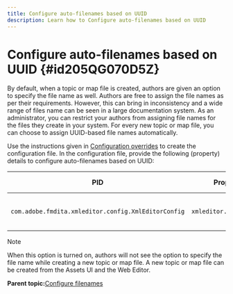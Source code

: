 ```yaml
---
title: Configure auto-filenames based on UUID
description: Learn how to Configure auto-filenames based on UUID
---
```


# Configure auto-filenames based on UUID {#id205QG070D5Z}

By default, when a topic or map file is created, authors are given an option to specify the file name as well. Authors are free to assign the file names as per their requirements. However, this can bring in inconsistency and a wide range of files name can be seen in a large documentation system. As an administrator, you can restrict your authors from assigning file names for the files they create in your system. For every new topic or map file, you can choose to assign UUID-based file names automatically.

Use the instructions given in [Configuration overrides](download-install-additional-config-override.md#) to create the configuration file. In the configuration file, provide the following \(property\) details to configure auto-filenames based on UUID:

|PID|Property Key|Property Value|
|---|------------|--------------|
|`com.adobe.fmdita.xmleditor.config.XmlEditorConfig`|`xmleditor.uniquefilenames`|Boolean \(true/false\).<br> **Default value**: false |

>[!NOTE]
>
> When this option is turned on, authors will not see the option to specify the file name while creating a new topic or map file. A new topic or map file can be created from the Assets UI and the Web Editor.

**Parent topic:**[Configure filenames](conf-file-names.md)

